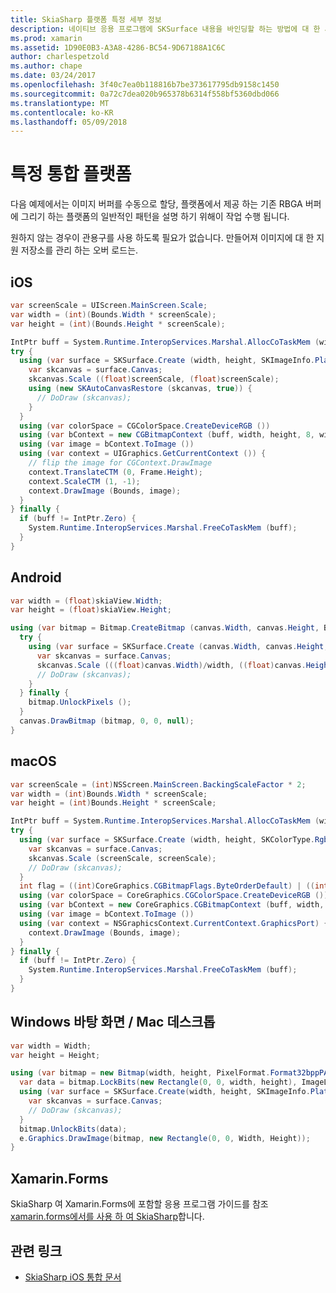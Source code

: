 ```yaml
---
title: SkiaSharp 플랫폼 특정 세부 정보
description: 네이티브 응용 프로그램에 SKSurface 내용을 바인딩할 하는 방법에 대 한 세부 정보입니다.
ms.prod: xamarin
ms.assetid: 1D90E0B3-A3A8-4286-BC54-9D67188A1C6C
author: charlespetzold
ms.author: chape
ms.date: 03/24/2017
ms.openlocfilehash: 3f40c7ea0b118816b7be373617795db9158c1450
ms.sourcegitcommit: 0a72c7dea020b965378b6314f558bf5360dbd066
ms.translationtype: MT
ms.contentlocale: ko-KR
ms.lasthandoff: 05/09/2018
---
```

# <a name="platform-specific-integration"></a>특정 통합 플랫폼

다음 예제에서는 이미지 버퍼를 수동으로 할당, 플랫폼에서 제공 하는 기존 RBGA 버퍼에 그리기 하는 플랫폼의 일반적인 패턴을 설명 하기 위해이 작업 수행 됩니다.

원하지 않는 경우이 관용구를 사용 하도록 필요가 없습니다.  만들어져 이미지에 대 한 지원 저장소를 관리 하는 오버 로드는.

## <a name="ios"></a>iOS

```csharp
var screenScale = UIScreen.MainScreen.Scale;
var width = (int)(Bounds.Width * screenScale);
var height = (int)(Bounds.Height * screenScale);

IntPtr buff = System.Runtime.InteropServices.Marshal.AllocCoTaskMem (width * height * 4);
try {
  using (var surface = SKSurface.Create (width, height, SKImageInfo.PlatformColorType, SKAlphaType.Premul, buff, width * 4)) {
    var skcanvas = surface.Canvas;
    skcanvas.Scale ((float)screenScale, (float)screenScale);
    using (new SKAutoCanvasRestore (skcanvas, true)) {
      // DoDraw (skcanvas);
    }
  }
  using (var colorSpace = CGColorSpace.CreateDeviceRGB ())
  using (var bContext = new CGBitmapContext (buff, width, height, 8, width * 4, colorSpace, (CGImageAlphaInfo)bitmapInfo))
  using (var image = bContext.ToImage ())
  using (var context = UIGraphics.GetCurrentContext ()) {
    // flip the image for CGContext.DrawImage
    context.TranslateCTM (0, Frame.Height);
    context.ScaleCTM (1, -1);
    context.DrawImage (Bounds, image);
  }
} finally {
  if (buff != IntPtr.Zero) {
    System.Runtime.InteropServices.Marshal.FreeCoTaskMem (buff);
  }
}
```

## <a name="android"></a>Android

```csharp
var width = (float)skiaView.Width;
var height = (float)skiaView.Height;

using (var bitmap = Bitmap.CreateBitmap (canvas.Width, canvas.Height, Bitmap.Config.Argb8888)) {
  try {
    using (var surface = SKSurface.Create (canvas.Width, canvas.Height, SKColorType.Rgba_8888, SKAlphaType.Premul, bitmap.LockPixels (), canvas.Width * 4)) {
      var skcanvas = surface.Canvas;
      skcanvas.Scale (((float)canvas.Width)/width, ((float)canvas.Height)/height);
      // DoDraw (skcanvas);
    }
  } finally {
    bitmap.UnlockPixels ();
  }
  canvas.DrawBitmap (bitmap, 0, 0, null);
}
```

## <a name="macos"></a>macOS

```csharp
var screenScale = (int)NSScreen.MainScreen.BackingScaleFactor * 2;
var width = (int)Bounds.Width * screenScale;
var height = (int)Bounds.Height * screenScale;

IntPtr buff = System.Runtime.InteropServices.Marshal.AllocCoTaskMem (width * height * 4);
try {
  using (var surface = SKSurface.Create (width, height, SKColorType.Rgba_8888, SKAlphaType.Premul, buff, width * 4)) {
    var skcanvas = surface.Canvas;
    skcanvas.Scale (screenScale, screenScale);
    // DoDraw (skcanvas);
  }
  int flag = ((int)CoreGraphics.CGBitmapFlags.ByteOrderDefault) | ((int)CoreGraphics.CGImageAlphaInfo.PremultipliedLast);
  using (var colorSpace = CoreGraphics.CGColorSpace.CreateDeviceRGB ())
  using (var bContext = new CoreGraphics.CGBitmapContext (buff, width, height, 8, width * 4, colorSpace, (CoreGraphics.CGImageAlphaInfo) flag))
  using (var image = bContext.ToImage ())
  using (var context = NSGraphicsContext.CurrentContext.GraphicsPort) {
    context.DrawImage (Bounds, image);
  }
} finally {
  if (buff != IntPtr.Zero) {
    System.Runtime.InteropServices.Marshal.FreeCoTaskMem (buff);
  }
}
```

## <a name="windows-desktop--mac-desktop"></a>Windows 바탕 화면 / Mac 데스크톱

```csharp
var width = Width;
var height = Height;

using (var bitmap = new Bitmap(width, height, PixelFormat.Format32bppPArgb)) {
  var data = bitmap.LockBits(new Rectangle(0, 0, width, height), ImageLockMode.WriteOnly, bitmap.PixelFormat);
  using (var surface = SKSurface.Create(width, height, SKImageInfo.PlatformColorType, SKAlphaType.Premul, data.Scan0, width * 4)) {
    var skcanvas = surface.Canvas;
    // DoDraw (skcanvas);
  }
  bitmap.UnlockBits(data);
  e.Graphics.DrawImage(bitmap, new Rectangle(0, 0, Width, Height));
}
```

## <a name="xamarinforms"></a>Xamarin.Forms

SkiaSharp 여 Xamarin.Forms에 포함할 응용 프로그램 가이드를 참조 [xamarin.forms에서를 사용 하 여 SkiaSharp](~/xamarin-forms/user-interface/graphics/skiasharp/index.md)합니다.

## <a name="related-links"></a>관련 링크

- [SkiaSharp iOS 통합 문서](https://developer.xamarin.com/workbooks/graphics/skiasharp/logo/skialogo-ios.workbook)
